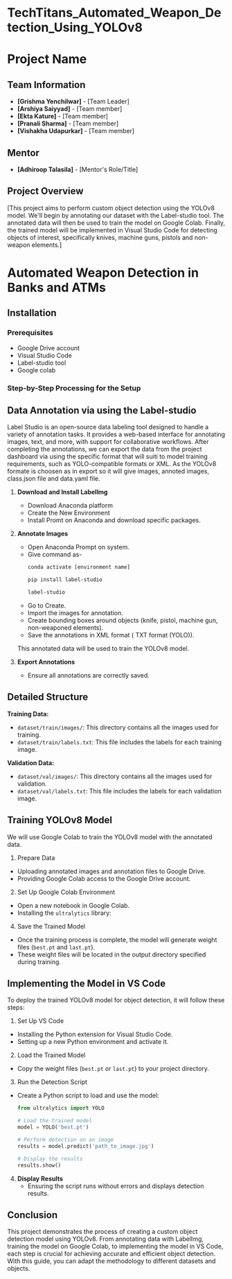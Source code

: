 # TechTitans_Automated_Weapon_Detection_Using_YOLOv8

# Project Name

## Team Information

- **[Grishma Yenchilwar]** - [Team Leader]
- **[Arshiya Saiyyad]** - [Team member]
- **[Ekta Kature]** - [Team member]
- **[Pranali Sharma]** - [Team member]
-  **[Vishakha Udapurkar]** - [Team member]

## Mentor

- **[Adhiroop Talasila]** - [Mentor's Role/Title]

## Project Overview

[This project aims to perform custom object detection using the YOLOv8 model. We'll begin by annotating our dataset with the Label-studio tool. The annotated data will then be used to train the model on Google Colab. Finally, the trained model will be implemented in Visual Studio Code for detecting objects of interest, specifically knives, machine guns, pistols and non-weapon elements.]

# Automated Weapon Detection in Banks and ATMs

## Installation

### Prerequisites

- Google Drive account 
- Visual Studio Code
- Label-studio tool 
- Google colab 

### Step-by-Step Processing for the Setup

## Data Annotation via using the Label-studio

Label Studio is an open-source data labeling tool designed to handle a variety of annotation tasks. It provides a web-based interface for annotating images, text, and more, with support for collaborative workflows. After completing the annotations, we can export the data from the project dashboard via using the specific format that will suiti to model training requirements, such as YOLO-compatible formats or XML.
As the YOLOv8 formate is choosen as in export so it will give images, annoted images, class.json file and data.yaml file.

1. **Download and Install LabelImg**
   - Download Anaconda platform
   - Create the New Environment
   - Install Promt on Anaconda and download specific packages.

3. **Annotate Images**
   - Open Anaconda Prompt on system.
   - Give command as-
      ```sh
     conda activate [environment name]
     ```
     ```sh
     pip install label-studio
     ```
     ```sh
     label-studio
     ```
   - Go to Create.
   - Import the images for annotation.
   - Create bounding boxes around objects (knife, pistol, machine gun, non-weaponed elements).
   - Save the annotations in XML format ( TXT format (YOLO)).

   This annotated data will be used to train the YOLOv8 model.

4. **Export Annotations**
   - Ensure all annotations are correctly saved.
  

## Detailed Structure

**Training Data:**

- `dataset/train/images/`: This directory contains all the images used for training.
- `dataset/train/labels.txt`: This file includes the labels for each training image.

**Validation Data:**

- `dataset/val/images/`: This directory contains all the images used for validation.
- `dataset/val/labels.txt`: This file includes the labels for each validation image.

## Training YOLOv8 Model

We will use Google Colab to train the YOLOv8 model with the annotated data.

1. Prepare Data

- Uploading annotated images and annotation files to Google Drive.
- Providing Google Colab access to the Google Drive account.

2. Set Up Google Colab Environment

- Open a new notebook in Google Colab.
- Installing the `ultralytics` library:

4. Save the Trained Model

- Once the training process is complete, the model will generate weight files (`best.pt` and `last.pt`).
- These weight files will be located in the output directory specified during training.

## Implementing the Model in VS Code

To deploy the trained YOLOv8 model for object detection, it will follow these steps:

1. Set Up VS Code

- Installing the Python extension for Visual Studio Code.
- Setting up a new Python environment and activate it.

2. Load the Trained Model

- Copy the weight files (`best.pt` or `last.pt`) to your project directory.

3. Run the Detection Script

- Create a Python script to load and use the model:

  ```python
  from ultralytics import YOLO

  # Load the trained model
  model = YOLO('best.pt')

  # Perform detection on an image
  results = model.predict('path_to_image.jpg')

  # Display the results
  results.show()


4. **Display Results**
   - Ensuring the script runs without errors and displays detection results.

## Conclusion

This project demonstrates the process of creating a custom object detection model using YOLOv8. From annotating data with LabelImg, training the model on Google Colab, to implementing the model in VS Code, each step is crucial for achieving accurate and efficient object detection. With this guide, you can adapt the methodology to different datasets and objects.

